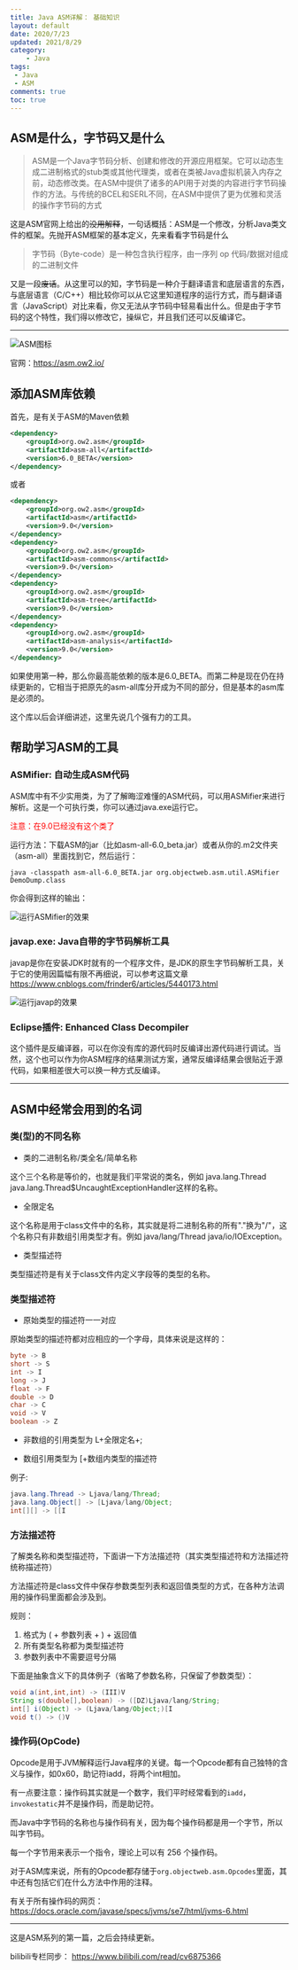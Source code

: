 ```yaml
---
title: Java ASM详解： 基础知识
layout: default
date: 2020/7/23
updated: 2021/8/29
category:
	- Java
tags:
 - Java
 - ASM
comments: true
toc: true
---
```


## ASM是什么，字节码又是什么

>ASM是一个Java字节码分析、创建和修改的开源应用框架。它可以动态生成二进制格式的stub类或其他代理类，或者在类被Java虚拟机装入内存之前，动态修改类。在ASM中提供了诸多的API用于对类的内容进行字节码操作的方法。与传统的BCEL和SERL不同，在ASM中提供了更为优雅和灵活的操作字节码的方式

这是ASM官网上给出的~~没用解释~~，一句话概括：ASM是一个修改，分析Java类文件的框架。先抛开ASM框架的基本定义，先来看看字节码是什么

>字节码（Byte-code）是一种包含执行程序，由一序列 op 代码/数据对组成的二进制文件

又是一段~~废话~~。从这里可以的知，字节码是一种介于翻译语言和底层语言的东西，与底层语言（C/C++）相比较你可以从它这里知道程序的运行方式，而与翻译语言（JavaScript）对比来看，你又无法从字节码中轻易看出什么。但是由于字节码的这个特性，我们得以修改它，操纵它，并且我们还可以反编译它。

***

![ASM图标](/resources/2021030701/asm_picture.jpg)

官网：<https://asm.ow2.io/>

## 添加ASM库依赖

首先，是有关于ASM的Maven依赖
```XML
<dependency>
    <groupId>org.ow2.asm</groupId>
    <artifactId>asm-all</artifactId>
    <version>6.0_BETA</version>
</dependency>
```

或者

```XML
<dependency>
	<groupId>org.ow2.asm</groupId>
	<artifactId>asm</artifactId>
	<version>9.0</version>
</dependency>
<dependency>
	<groupId>org.ow2.asm</groupId>
	<artifactId>asm-commons</artifactId>
	<version>9.0</version>
</dependency>
<dependency>
	<groupId>org.ow2.asm</groupId>
	<artifactId>asm-tree</artifactId>
	<version>9.0</version>
</dependency>
<dependency>
	<groupId>org.ow2.asm</groupId>
	<artifactId>asm-analysis</artifactId>
	<version>9.0</version>
</dependency>
```

如果使用第一种，那么你最高能依赖的版本是6.0_BETA。而第二种是现在仍在持续更新的，它相当于把原先的asm-all库分开成为不同的部分，但是基本的asm库是必须的。

这个库以后会详细讲述，这里先说几个强有力的工具。

## 帮助学习ASM的工具

### ASMifier: 自动生成ASM代码

ASM库中有不少实用类，为了了解晦涩难懂的ASM代码，可以用ASMifier来进行解析。这是一个可执行类，你可以通过java.exe运行它。

<font color="#ff0000">注意：在9.0已经没有这个类了</font>

运行方法：下载ASM的jar（比如asm-all-6.0_beta.jar）或者从你的.m2文件夹（asm-all）里面找到它，然后运行：

```SH
java -classpath asm-all-6.0_BETA.jar org.objectweb.asm.util.ASMifier DemoDump.class
```

你会得到这样的输出：

![运行ASMifier的效果](/resources/2021030701/asmifier_run.png)

### javap.exe: Java自带的字节码解析工具


javap是你在安装JDK时就有的一个程序文件，是JDK的原生字节码解析工具，关于它的使用因篇幅有限不再细说，可以参考这篇文章 <https://www.cnblogs.com/frinder6/articles/5440173.html>

![运行javap的效果](/resources/2021030701/javap_run.png)

### Eclipse插件: Enhanced Class Decompiler


这个插件是反编译器，可以在你没有库的源代码时反编译出源代码进行调试。当然，这个也可以作为你ASM程序的结果测试方案，通常反编译结果会很贴近于源代码，如果相差很大可以换一种方式反编译。

***

## ASM中经常会用到的名词

### 类(型)的不同名称

* 类的二进制名称/类全名/简单名称

这个三个名称是等价的，也就是我们平常说的类名，例如 java.lang.Thread java.lang.Thread$UncaughtExceptionHandler这样的名称。

* 全限定名

这个名称是用于class文件中的名称，其实就是将二进制名称的所有"."换为"/"，这个名称只有非数组引用类型才有。例如 java/lang/Thread   java/io/IOException。

* 类型描述符

类型描述符是有关于class文件内定义字段等的类型的名称。

### 类型描述符

* 原始类型的描述符一一对应

原始类型的描述符都对应相应的一个字母，具体来说是这样的：

```Java
byte -> B
short -> S
int -> I
long -> J
float -> F
double -> D
char -> C
void -> V
boolean -> Z
```

* 非数组的引用类型为 L+全限定名+;

* 数组引用类型为 [+数组内类型的描述符

例子:

```Java
java.lang.Thread -> Ljava/lang/Thread;
java.lang.Object[] -> [Ljava/lang/Object;
int[][] -> [[I
```

### 方法描述符

了解类名称和类型描述符，下面讲一下方法描述符（其实类型描述符和方法描述符统称描述符）

方法描述符是class文件中保存参数类型列表和返回值类型的方式，在各种方法调用的操作码里面都会涉及到。

规则：

1. 格式为 ( \+ 参数列表 \+ ) \+ 返回值
2. 所有类型名称都为类型描述符
3. 参数列表中不需要逗号分隔

下面是抽象含义下的具体例子（省略了参数名称，只保留了参数类型）：

```Java
void a(int,int,int) -> (III)V
String s(double[],boolean) -> ([DZ)Ljava/lang/String;
int[] i(Object) -> (Ljava/lang/Object;)[I
void t() -> ()V
```

### 操作码(OpCode)

Opcode是用于JVM解释运行Java程序的关键。每一个Opcode都有自己独特的含义与操作，如0x60，助记符iadd，将两个int相加。

有一点要注意：操作码其实就是一个数字，我们平时经常看到的`iadd`，`invokestatic`并不是操作码，而是助记符。

而Java中字节码的名称也与操作码有关，因为每个操作码都是用一个字节，所以叫字节码。

每一个字节用来表示一个指令，理论上可以有 256 个操作码。

对于ASM库来说，所有的Opcode都存储于`org.objectweb.asm.Opcodes`里面，其中还有包括它们在什么方法中作用的注释。

有关于所有操作码的网页：<https://docs.oracle.com/javase/specs/jvms/se7/html/jvms-6.html>

***

这是ASM系列的第一篇，之后会持续更新。

bilibili专栏同步： <https://www.bilibili.com/read/cv6875366>